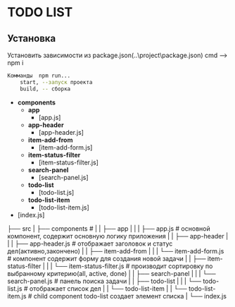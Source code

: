 

TODO LIST
================

Установка
----------
Установить зависимости из package.json(..\project\package.json) cmd --> npm i

```sh
Комманды  npm run...
    start, --запуск проекта
    build, -- сборка
```

  - __components__
    - __app__
      - [app.js]
    - __app-header__
      - [app-header.js]
    - __item-add-from__
      - [item-add-form.js]
    - __item-status-filter__
      - [item-status-filter.js]
    - __search-panel__
      - [search-panel.js]
    - __todo-list__
      - [todo-list.js]
    - __todo-list-item__
      - [todo-list-item.js]
  - [index.js]


├── src
|  ├── components                   #
|  |  ├── app
|  |  |  ├── app.js                 # основной компонент, содержит основную логику приложения
|  |  ├── app-header
|  |  |  ├── app-header.js          # отображает заголовок и статус дел(активно,закончено)
|  |  ├── item-add-from
|  |  |  └── item-add-form.js       # компонент содержит форму для создания новой задачи
|  |  ├── item-status-filter
|  |  |  └── item-status-filter.js  # производит сортировку по выбранному критерию(all, active, done)
|  |  ├── search-panel
|  |  |  └── search-panel.js        # панель поиска задачи
|  |  ├── todo-list
|  |  |  └── todo-list.js           # отображает список дел
|  |  └── todo-list-item
|  |     └── todo-list-item.js      # child component todo-list создает  элемент списка
|  └── index.js

